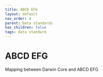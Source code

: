 ```yaml
---
title: ABCD EFG
layout: default
nav_order: 4
parent: Data standards
has_children: false
tags: data standard
---
```


# ABCD EFG

Mapping between Darwin Core and ABCD EFG